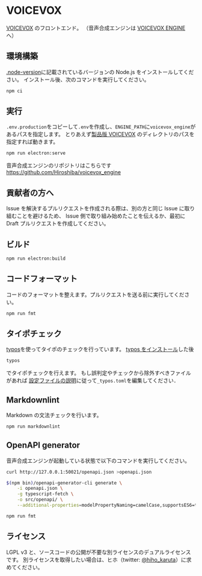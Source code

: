 # VOICEVOX

[VOICEVOX](https://voicevox.hiroshiba.jp/) のフロントエンド。
（音声合成エンジンは [VOICEVOX ENGINE](https://github.com/Hiroshiba/voicevox_engine/) へ）

## 環境構築

[.node-version](.node-version)に記載されているバージョンの Node.js をインストールしてください。
インストール後、次のコマンドを実行してください。

```bash
npm ci
```

## 実行

`.env.production`をコピーして`.env`を作成し、`ENGINE_PATH`に`voicevox_engine`があるパスを指定します。
とりあえず[製品版 VOICEVOX](https://voicevox.hiroshiba.jp/) のディレクトリのパスを指定すれば動きます。

```bash
npm run electron:serve
```

音声合成エンジンのリポジトリはこちらです <https://github.com/Hiroshiba/voicevox_engine>

## 貢献者の方へ

Issue を解決するプルリクエストを作成される際は、別の方と同じ Issue に取り組むことを避けるため、
Issue 側で取り組み始めたことを伝えるか、最初に Draft プルリクエストを作成してください。

## ビルド

```bash
npm run electron:build
```

## コードフォーマット

コードのフォーマットを整えます。プルリクエストを送る前に実行してください。

```bash
npm run fmt
```

## タイポチェック

[typos](https://github.com/crate-ci/typos)を使ってタイポのチェックを行っています。
[typos をインストール](https://github.com/crate-ci/typos#install)した後

```bash
typos
```

でタイポチェックを行えます。
もし誤判定やチェックから除外すべきファイルがあれば
[設定ファイルの説明](https://github.com/crate-ci/typos#false-positives)に従って`_typos.toml`を編集してください．

## Markdownlint

Markdown の文法チェックを行います。

```bash
npm run markdownlint
```

## OpenAPI generator

音声合成エンジンが起動している状態で以下のコマンドを実行してください。

```bash
curl http://127.0.0.1:50021/openapi.json >openapi.json

$(npm bin)/openapi-generator-cli generate \
    -i openapi.json \
    -g typescript-fetch \
    -o src/openapi/ \
    --additional-properties=modelPropertyNaming=camelCase,supportsES6=true,withInterfaces=true,typescriptThreePlus=true

npm run fmt
```

## ライセンス

LGPL v3 と、ソースコードの公開が不要な別ライセンスのデュアルライセンスです。
別ライセンスを取得したい場合は、ヒホ（twitter: [@hiho_karuta](https://twitter.com/hiho_karuta)）に求めてください。
